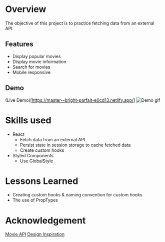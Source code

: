 # Overview
The objective of this project is to practice fetching data from an external API.
## Features
- Display popular movies
- Display movie information 
- Search for movies
- Mobile responsive
## Demo
(Live Demo)[https://master--bright-parfait-e0cd13.netlify.app/]
![Demo gif]("/")
# Skills used
- React
    - Fetch data from an external API
    - Persist state in session storage to cache fetched data
    - Create custom hooks
- Styled Components
    - Use GlobalStyle
# Lessons Learned
- Creating custom hooks & naming convention for custom hooks
- The use of PropTypes
# Acknowledgement
[Movie API](https://www.themoviedb.org/)
[Design Inspiration](https://www.behance.net/gallery/71530139/AMC-Cinema-Website-App)
